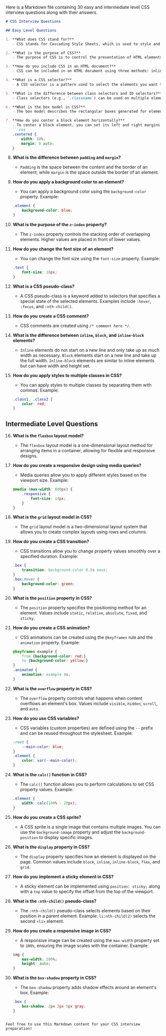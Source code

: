Here is a Markdown file containing 30 easy and intermediate level CSS interview questions along with their answers.

```markdown
# CSS Interview Questions

## Easy Level Questions

1. **What does CSS stand for?**
   - CSS stands for Cascading Style Sheets, which is used to style and layout web pages.

2. **What is the purpose of CSS?**
   - The purpose of CSS is to control the presentation of HTML elements, including layout, colors, fonts, and spacing.

3. **How do you include CSS in an HTML document?**
   - CSS can be included in an HTML document using three methods: inline styles, internal styles (within `<style>` tags), and external styles (linking to a `.css` file using the `<link>` tag).

4. **What is a CSS selector?**
   - A CSS selector is a pattern used to select the elements you want to style. Examples include element selectors, class selectors, and ID selectors.

5. **What is the difference between class selectors and ID selectors?**
   - Class selectors (e.g., `.classname`) can be used on multiple elements, while ID selectors (e.g., `#idname`) must be unique within a page and can only be used on one element.

6. **What is the box model in CSS?**
   - The box model describes the rectangular boxes generated for elements in the document tree, consisting of margins, borders, padding, and the actual content area.

7. **How do you center a block element horizontally?**
   - To center a block element, you can set its left and right margins to `auto`. Example:
   ```css
   .centered {
       width: 50%;
       margin: 0 auto;
   }
   ```

8. **What is the difference between `padding` and `margin`?**
   - `Padding` is the space between the content and the border of an element, while `margin` is the space outside the border of an element.

9. **How do you apply a background color to an element?**
   - You can apply a background color using the `background-color` property. Example:
   ```css
   .element {
       background-color: blue;
   }
   ```

10. **What is the purpose of the `z-index` property?**
    - The `z-index` property controls the stacking order of overlapping elements. Higher values are placed in front of lower values.

11. **How do you change the font size of an element?**
    - You can change the font size using the `font-size` property. Example:
    ```css
    .text {
        font-size: 16px;
    }
    ```

12. **What is a CSS pseudo-class?**
    - A CSS pseudo-class is a keyword added to selectors that specifies a special state of the selected elements. Examples include `:hover`, `:focus`, and `:nth-child()`.

13. **How do you create a CSS comment?**
    - CSS comments are created using `/* comment here */`.

14. **What is the difference between `inline`, `block`, and `inline-block` elements?**
    - `Inline` elements do not start on a new line and only take up as much width as necessary. `Block` elements start on a new line and take up the full width. `Inline-block` elements are similar to inline elements but can have width and height set.

15. **How do you apply styles to multiple classes in CSS?**
    - You can apply styles to multiple classes by separating them with commas. Example:
    ```css
    .class1, .class2 {
        color: red;
    }
    ```

## Intermediate Level Questions

16. **What is the `flexbox` layout model?**
    - The `flexbox` layout model is a one-dimensional layout method for arranging items in a container, allowing for flexible and responsive designs.

17. **How do you create a responsive design using media queries?**
    - Media queries allow you to apply different styles based on the viewport size. Example:
    ```css
    @media (max-width: 600px) {
        .responsive {
            font-size: 14px;
        }
    }
    ```

18. **What is the `grid` layout model in CSS?**
    - The `grid` layout model is a two-dimensional layout system that allows you to create complex layouts using rows and columns.

19. **How do you create a CSS transition?**
    - CSS transitions allow you to change property values smoothly over a specified duration. Example:
    ```css
    .box {
        transition: background-color 0.5s ease;
    }
    .box:hover {
        background-color: green;
    }
    ```

20. **What is the `position` property in CSS?**
    - The `position` property specifies the positioning method for an element. Values include `static`, `relative`, `absolute`, `fixed`, and `sticky`.

21. **How do you create a CSS animation?**
    - CSS animations can be created using the `@keyframes` rule and the `animation` property. Example:
    ```css
    @keyframes example {
        from {background-color: red;}
        to {background-color: yellow;}
    }
    .animated {
        animation: example 4s;
    }
    ```

22. **What is the `overflow` property in CSS?**
    - The `overflow` property controls what happens when content overflows an element's box. Values include `visible`, `hidden`, `scroll`, and `auto`.

23. **How do you use CSS variables?**
    - CSS variables (custom properties) are defined using the `--` prefix and can be reused throughout the stylesheet. Example:
    ```css
    :root {
        --main-color: blue;
    }
    .element {
        color: var(--main-color);
    }
    ```

24. **What is the `calc()` function in CSS?**
    - The `calc()` function allows you to perform calculations to set CSS property values. Example:
    ```css
    .element {
        width: calc(100% - 20px);
    }
    ```

25. **How do you create a CSS sprite?**
    - A CSS sprite is a single image that contains multiple images. You can use the `background-image` property and adjust the `background-position` to display specific images.

26. **What is the `display` property in CSS?**
    - The `display` property specifies how an element is displayed on the page. Common values include `block`, `inline`, `inline-block`, `flex`, and `grid`.

27. **How do you implement a sticky element in CSS?**
    - A sticky element can be implemented using `position: sticky;` along with a `top` value to specify the offset from the top of the viewport.

28. **What is the `:nth-child()` pseudo-class?**
    - The `:nth-child()` pseudo-class selects elements based on their position in a parent element. Example: `li:nth-child(2)` selects the second `<li>` element.

29. **How do you create a responsive image in CSS?**
    - A responsive image can be created using the `max-width` property set to `100%`, ensuring the image scales with the container. Example:
    ```css
    img {
        max-width: 100%;
        height: auto;
    }
    ```

30. **What is the `box-shadow` property in CSS?**
    - The `box-shadow` property adds shadow effects around an element's box. Example:
    ```css
    .box {
        box-shadow: 2px 2px 5px gray;
    }
    ```

```

Feel free to use this Markdown content for your CSS interview preparation!